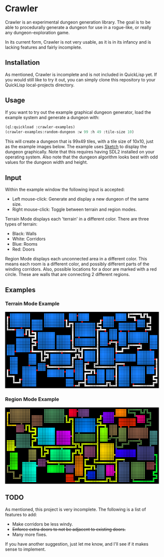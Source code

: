 # Crawler

Crawler is an experimental dungeon generation library. The goal is to be able to procedurally generate a dungeon for use in a rogue-like, or really any dungeon-exploration game.

In its current form, Crawler is not very usable, as it is in its infancy and is lacking features and fairly incomplete.

## Installation

As mentioned, Crawler is incomplete and is not included in QuickLisp yet. If you would still like to try it out, you can simply clone this repository to your QuickLisp local-projects directory.

## Usage

If you want to try out the example graphical dungeon generator, load the example system and generate a dungeon with:

```lisp
(ql:quickload :crawler-examples)
(crawler-examples:random-dungeon :w 99 :h 49 :tile-size 10)
```

This will create a dungeon that is 99x49 tiles, with a tile size of 10x10, just as the example images below. The example uses [Sketch](http://github.com/vydd/sketch) to display the dungeon graphically. Note that this requires having SDL2 installed on your operating system. Also note that the dungeon algorithm looks best with odd values for the dungeon width and height.

## Input

Within the example window the following input is accepted:

* Left mouse-click: Generate and display a new dungeon of the same size.
* Right mouse-click: Toggle between terrain and region modes.

Terrain Mode displays each 'terrain' in a different color. There are three types of terrain:

* Black: Walls
* White: Corridors
* Blue: Rooms
* Red: Doors

Region Mode displays each unconnected area in a different color. This means each room is a different color, and possibly different parts of the winding corridors. Also, possible locations for a door are marked with a red circle. These are walls that are connecting 2 different regions.

## Examples

### Terrain Mode Example

![Terrain Example](/images/example-terrain.png)

### Region Mode Example

![Region Example](/images/example-regions.png)

## TODO

As mentioned, this project is very incomplete. The following is a list of features to add:

* Make corridors be less windy.
* ~~Enforce extra doors to not be adjacent to existing doors.~~
* Many more fixes.

If you have another suggestion, just let me know, and I'll see if it makes sense to implement.
